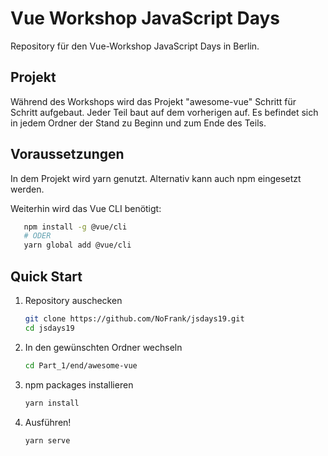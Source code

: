 # Vue Workshop JavaScript Days

Repository für den Vue-Workshop JavaScript Days in Berlin.

## Projekt

Während des Workshops wird das Projekt "awesome-vue" Schritt für Schritt aufgebaut. Jeder Teil baut auf dem vorherigen auf. Es befindet sich in jedem Ordner der Stand zu Beginn und zum Ende des Teils.

## Voraussetzungen

In dem Projekt wird yarn genutzt. Alternativ kann auch npm eingesetzt werden.

Weiterhin wird das Vue CLI benötigt:

```bash
   npm install -g @vue/cli
   # ODER
   yarn global add @vue/cli
```

## Quick Start

1. Repository auschecken

   ```bash
   git clone https://github.com/NoFrank/jsdays19.git
   cd jsdays19
   ```

1. In den gewünschten Ordner wechseln

   ```bash
   cd Part_1/end/awesome-vue
   ```

1. npm packages installieren

   ```bash
   yarn install
   ```

1. Ausführen!

   ```bash
   yarn serve
   ```
